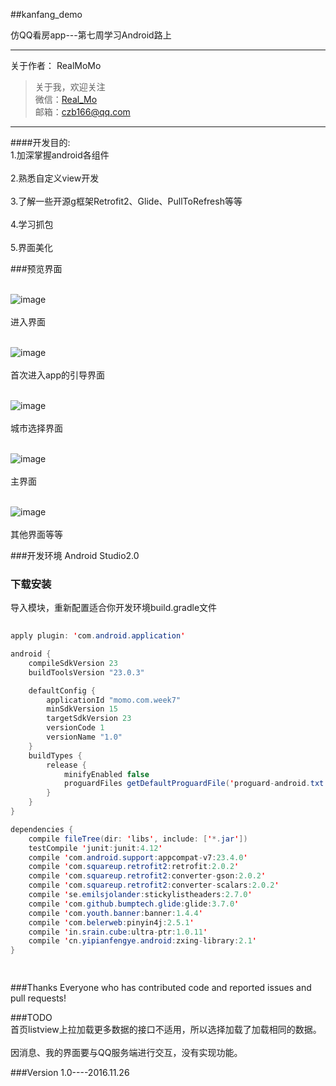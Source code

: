 ##kanfang_demo

仿QQ看房app---第七周学习Android路上

---
关于作者：
RealMoMo
> 关于我，欢迎关注  
   微信：[Real_Mo]()  
   邮箱：czb166@qq.com
-------------
####开发目的: 
<br>1.加深掌握android各组件</br>
<br>2.熟悉自定义view开发</br>
<br>3.了解一些开源g框架Retrofit2、Glide、PullToRefresh等等</br>
<br>4.学习抓包</br>
<br>5.界面美化</br>

###预览界面

<br> ![image](https://github.com/RealMoMo/kanfang/blob/master/project_picture/1.png)</br>
 <br>进入界面</br>
 
 <br> ![image](https://github.com/RealMoMo/kanfang/blob/master/project_picture/2.png)</br>
 <br> 首次进入app的引导界面</br>
  
  <br> ![image](https://github.com/RealMoMo/kanfang/blob/master/project_picture/3.png)</br>
  <br> 城市选择界面</br>
   
  <br>  ![image](https://github.com/RealMoMo/kanfang/blob/master/project_picture/4.png)</br>
   <br> 主界面</br>
    
   <br>  ![image](https://github.com/RealMoMo/kanfang/blob/master/project_picture/5.png)</br>
   <br>  其他界面等等</br>
     
   

###开发环境
Android Studio2.0


### 下载安装
导入模块，重新配置适合你开发环境build.gradle文件

```java  
  
apply plugin: 'com.android.application'

android {
    compileSdkVersion 23
    buildToolsVersion "23.0.3"

    defaultConfig {
        applicationId "momo.com.week7"
        minSdkVersion 15
        targetSdkVersion 23
        versionCode 1
        versionName "1.0"
    }
    buildTypes {
        release {
            minifyEnabled false
            proguardFiles getDefaultProguardFile('proguard-android.txt'), 'proguard-rules.pro'
        }
    }
}

dependencies {
    compile fileTree(dir: 'libs', include: ['*.jar'])
    testCompile 'junit:junit:4.12'
    compile 'com.android.support:appcompat-v7:23.4.0'
    compile 'com.squareup.retrofit2:retrofit:2.0.2'
    compile 'com.squareup.retrofit2:converter-gson:2.0.2'
    compile 'com.squareup.retrofit2:converter-scalars:2.0.2'
    compile 'se.emilsjolander:stickylistheaders:2.7.0'
    compile 'com.github.bumptech.glide:glide:3.7.0'
    compile 'com.youth.banner:banner:1.4.4'
    compile 'com.belerweb:pinyin4j:2.5.1'
    compile 'in.srain.cube:ultra-ptr:1.0.11'
    compile 'cn.yipianfengye.android:zxing-library:2.1'
}

  
```

###Thanks
Everyone who has contributed code and reported issues and pull requests!



###TODO
<br>首页listview上拉加载更多数据的接口不适用，所以选择加载了加载相同的数据。</br>
<br>因消息、我的界面要与QQ服务端进行交互，没有实现功能。</br>

###Version
1.0----2016.11.26
